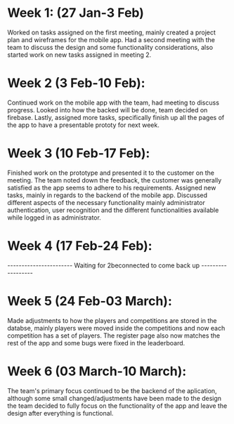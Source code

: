 # Week 1: (27 Jan-3 Feb)
Worked on tasks assigned on the first meeting, mainly created a project plan and wireframes for the mobile app. Had a second meeting with the team to discuss the design and some functionality considerations, also started work on new tasks assigned in meeting 2.

# Week 2 (3 Feb-10 Feb):
Continued work on the mobile app with the team, had meeting to discuss progress. Looked into how the backed will be done, team decided on firebase. Lastly, assigned more tasks, specifically finish up all the pages of the app to have a presentable prototy for next week.

# Week 3 (10 Feb-17 Feb):
Finished work on the prototype and presented it to the customer on the meeting. The team noted down the feedback, the customer was generally satisfied as the app seems to adhere to his requirements. Assigned new tasks, mainly in regards to the backend of the mobile app. Discussed different aspects of the necessary functionality mainly administrator authentication, user recognition and the different functionalities available while logged in as administrator.

# Week 4 (17 Feb-24 Feb):
----------------------- Waiting for 2beconnected to come back up ------------------

# Week 5 (24 Feb-03 March):
Made adjustments to how the players and competitions are stored in the databse, mainly players were moved inside the competitions and now each competition has a set of players. The register page also now matches the rest of the app and some bugs were fixed in the leaderboard.

# Week 6 (03 March-10 March):
The team's primary focus continued to be the backend of the aplication, although some small changed/adjustments have been made to the design the team decided to fully focus on the functionality of the app and leave the design after everything is functional.

